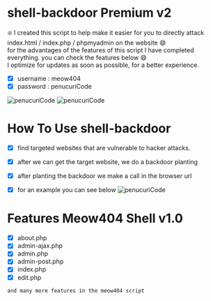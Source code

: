 # shell-backdoor Premium v2

:sparkle: I created this script to help make it easier for you to directly attack index.html / index.php / phpmyadmin on the website :smile:<br>
for the advantages of the features of this script I have completed everything. you can check the features below :smile:<br>
I optimize for updates as soon as possible, for a better experience.

- [x] username : meow404
- [x] password : penucuriCode 

![penucuriCode](https://github.com/penucuriCode/shell-backdoor/blob/main/ss1.PNG)
![penucuriCode](https://github.com/penucuriCode/shell-backdoor/blob/main/Spoiler02.PNG)

# How To Use shell-backdoor

- [x] find targeted websites that are vulnerable to hacker attacks.
- [x] after we can get the target website, we do a backdoor planting
- [x] after planting the backdoor we make a call in the browser url
- [x] for an example you can see below 
![penucuriCode](https://github.com/penucuriCode/shell-backdoor/blob/main/howtouse.gif)


# Features Meow404 Shell v1.0
- [x] about.php
- [x] admin-ajax.php
- [x] admin.php
- [x] admin-post.php
- [x] index.php
- [x] edit.php
```
and many more features in the meow404 script
